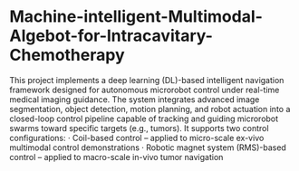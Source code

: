 # Machine-intelligent-Multimodal-Algebot-for-Intracavitary-Chemotherapy
This project implements a deep learning (DL)-based intelligent navigation framework designed for autonomous microrobot control under real-time medical imaging guidance. The system integrates advanced image segmentation, object detection, motion planning, and robot actuation into a closed-loop control pipeline capable of tracking and guiding microrobot swarms toward specific targets (e.g., tumors).
It supports two control configurations:
· Coil-based control – applied to micro-scale ex-vivo multimodal control demonstrations
· Robotic magnet system (RMS)-based control – applied to macro-scale in-vivo tumor navigation
